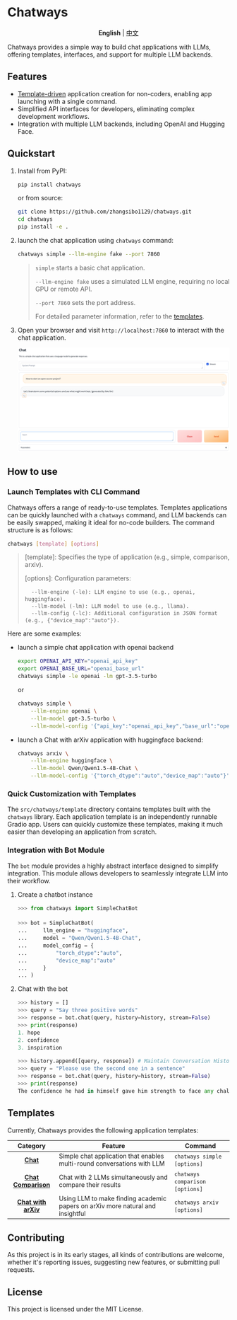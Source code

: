 # Chatways 

<p align="center">
    <b>English</b> |
    <a href="https://github.com/zhangsibo1129/chatways/blob/main/README_zh.md">中文</a>
<p>

Chatways provides a simple way to build chat applications with LLMs, offering templates, interfaces, and support for multiple LLM backends.

## Features

- [Template-driven](#templates) application creation for non-coders, enabling app launching with a single command.
- Simplified API interfaces for developers, eliminating complex development workflows.
- Integration with multiple LLM backends, including OpenAI and Hugging Face.

## Quickstart

1. Install from PyPI:

    ```bash
    pip install chatways
    ```

    or from source:

    ```bash
    git clone https://github.com/zhangsibo1129/chatways.git
    cd chatways
    pip install -e .
    ```

2. launch the chat application using `chatways` command:

    ```bash
    chatways simple --llm-engine fake --port 7860
    ```

    > `simple` starts a basic chat application.
    >
    > `--llm-engine fake` uses a simulated LLM engine, requiring no local GPU or remote API.
    >
    > `--port 7860` sets the port address.
    >
    > For detailed parameter information, refer to the [templates](#templates).

3. Open your browser and visit `http://localhost:7860` to interact with the chat application.

    ![chatways-demo](docs/figures/simple_chat.png)

## How to use

### Launch Templates with CLI Command

Chatways offers a range of ready-to-use templates. Templates applications can be quickly launched with a `chatways` command, and LLM backends can be easily swapped, making it ideal for no-code builders. The command structure is as follows:

```bash
chatways [template] [options]
```

> [template]: Specifies the type of application (e.g., simple, comparison, arxiv).
>
> [options]: Configuration parameters:
>
>       --llm-engine (-le): LLM engine to use (e.g., openai, huggingface).
>       --llm-model (-lm): LLM model to use (e.g., llama).
>       --llm-config (-lc): Additional configuration in JSON format (e.g., {"device_map":"auto"}).

Here are some examples:

- launch a simple chat application with openai backend

    ```bash
    export OPENAI_API_KEY="openai_api_key"
    export OPENAI_BASE_URL="openai_base_url"
    chatways simple -le openai -lm gpt-3.5-turbo
    ```

    or

    ```bash
    chatways simple \
        --llm-engine openai \
        --llm-model gpt-3.5-turbo \
        --llm-model-config '{"api_key":"openai_api_key","base_url":"openai_base_url"}'
    ```

- launch a Chat with arXiv application with huggingface backend:

    ```bash
    chatways arxiv \
        --llm-engine huggingface \
        --llm-model Qwen/Qwen1.5-4B-Chat \
        --llm-model-config '{"torch_dtype":"auto","device_map":"auto"}'
    ```

### Quick Customization with Templates

The `src/chatways/template` directory contains templates built with the `chatways` library. Each application template is an independently runnable Gradio app. Users can quickly customize these templates, making it much easier than developing an application from scratch.

### Integration with Bot Module

The `bot` module provides a highly abstract interface designed to simplify integration. This module allows developers to seamlessly integrate LLM into their workflow.

1. Create a chatbot instance

    ```python
    >>> from chatways import SimpleChatBot

    >>> bot = SimpleChatBot(
    ...     llm_engine = "huggingface",
    ...     model = "Qwen/Qwen1.5-4B-Chat",
    ...     model_config = {
    ...         "torch_dtype":"auto",
    ...         "device_map":"auto"
    ...     }
    ... )
    ```

2. Chat with the bot

    ```python
    >>> history = []
    >>> query = "Say three positive words"
    >>> response = bot.chat(query, history=history, stream=False)
    >>> print(response)
    1. hope
    2. confidence 
    3. inspiration
    ```

    ```python
    >>> history.append([query, response]) # Maintain Conversation History
    >>> query = "Please use the second one in a sentence"
    >>> response = bot.chat(query, history=history, stream=False)
    >>> print(response)
    The confidence he had in himself gave him strength to face any challenge that came his way.
    ```

## Templates

Currently, Chatways provides the following application templates:

| Category | Feature | Command |
|:----------:|----------|----------|
| [**Chat**](docs/simple_chat.md) | Simple chat application that enables multi-round conversations with LLM | `chatways simple [options]` |
| [**Chat Comparison**](docs/chat_comparison.md) | Chat with 2 LLMs simultaneously and compare their results | `chatways comparison [options]` |
| [**Chat with arXiv**](docs/chat_with_arxiv.md) | Using LLM to make finding academic papers on arXiv more natural and insightful | `chatways arxiv [options]` |

## Contributing

As this project is in its early stages, all kinds of contributions are welcome, whether it's reporting issues, suggesting new features, or submitting pull requests.

## License

This project is licensed under the MIT License.

